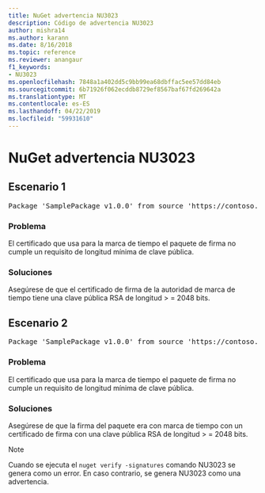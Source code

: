 ```yaml
---
title: NuGet advertencia NU3023
description: Código de advertencia NU3023
author: mishra14
ms.author: karann
ms.date: 8/16/2018
ms.topic: reference
ms.reviewer: anangaur
f1_keywords:
- NU3023
ms.openlocfilehash: 7848a1a402dd5c9bb99ea68dbffac5ee57dd84eb
ms.sourcegitcommit: 6b71926f062ecddb8729ef8567baf67fd269642a
ms.translationtype: MT
ms.contentlocale: es-ES
ms.lasthandoff: 04/22/2019
ms.locfileid: "59931610"
---
```

# <a name="nuget-warning-nu3023"></a>NuGet advertencia NU3023

## <a name="scenario-1"></a>Escenario 1

<pre>Package 'SamplePackage v1.0.0' from source 'https://contoso.com/index.json': The timestamp certificate does not meet a minimum public key length requirement.</pre>

### <a name="issue"></a>Problema

El certificado que usa para la marca de tiempo el paquete de firma no cumple un requisito de longitud mínima de clave pública.


### <a name="solution"></a>Soluciones

Asegúrese de que el certificado de firma de la autoridad de marca de tiempo tiene una clave pública RSA de longitud > = 2048 bits.



## <a name="scenario-2"></a>Escenario 2

<pre>Package 'SamplePackage v1.0.0' from source 'https://contoso.com/index.json': The primary signature's timestamp certificate does not meet a minimum public key length requirement.</pre>

### <a name="issue"></a>Problema

El certificado que usa para la marca de tiempo el paquete de firma no cumple un requisito de longitud mínima de clave pública.


### <a name="solution"></a>Soluciones

Asegúrese de que la firma del paquete era con marca de tiempo con un certificado de firma con una clave pública RSA de longitud > = 2048 bits.


> [!Note]
> Cuando se ejecuta el `nuget verify -signatures` comando NU3023 se genera como un error. En caso contrario, se genera NU3023 como una advertencia.